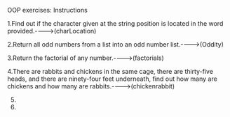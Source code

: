 OOP exercises:
Instructions

1.Find out if the character given at the string position is located in the word provided.---->(charLocation)

2.Return all odd numbers from a list into an odd number list.---->(Oddity)

3.Return the factorial of any number.---->(factorials)

4.There are rabbits and chickens in the same cage, there are thirty-five heads, and there are ninety-four feet underneath, find out how many are chickens and how many are rabbits.---->(chickenrabbit)

5.

6.


